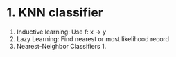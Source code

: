 # 1. KNN classifier
1. Inductive learning: Use f: x -> y
2. Lazy Learning: Find nearest or most likelihood record
3. Nearest-Neighbor Classifiers
   1. 